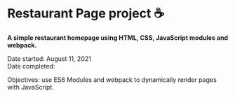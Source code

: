 # Restaurant Page project ☕️

**A simple restaurant homepage using HTML, CSS, JavaScript modules and webpack.**

Date started: August 11, 2021  
Date completed:  

Objectives: use ES6 Modules and webpack to dynamically render pages with JavaScript.  
